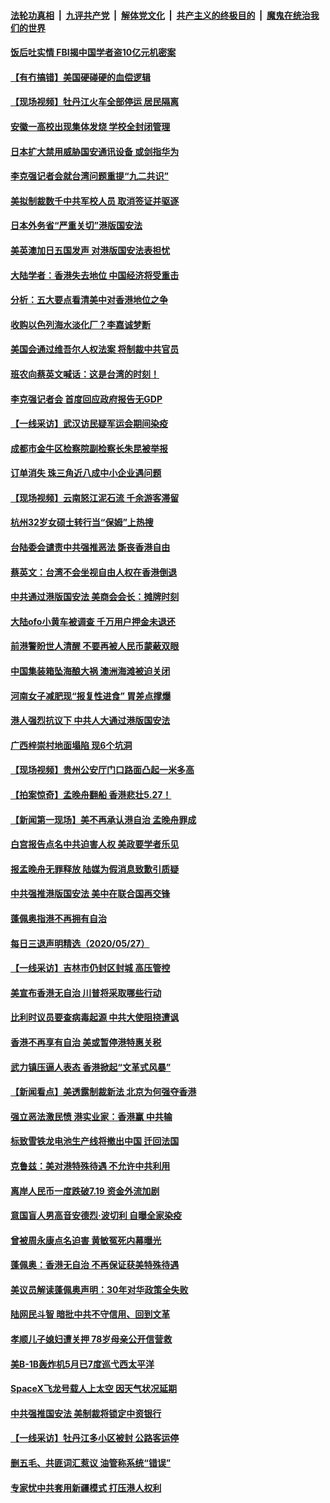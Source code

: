 

####  [法轮功真相](../../../../basic/blob/master/README.md?t=05290201) &nbsp;|&nbsp; [九评共产党](../../../../9ping.md/blob/master/README.md?t=05290201) &nbsp;|&nbsp; [解体党文化](../../../../jtdwh.md/blob/master/README.md?t=05290201)  &nbsp;|&nbsp; [共产主义的终极目的](../../../../gczydzjmd.md/blob/master/README.md?t=05290201) &nbsp;|&nbsp; [魔鬼在统治我们的世界](../../../../mgztzwmdsj.md/blob/master/README.md?t=05290201) 

#### [饭后吐实情 FBI揭中国学者盗10亿元机密案](../pages/nsc413/n12144198.md?t=05290201) 

#### [【有冇搞错】美国硬碰硬的血偿逻辑](../pages/nsc413/n12144160.md?t=05290201) 

#### [【现场视频】牡丹江火车全部停运 居民隔离](../pages/nsc413/n12144108.md?t=05290201) 

#### [安徽一高校出现集体发烧 学校全封闭管理](../pages/nsc413/n12144127.md?t=05290201) 

#### [日本扩大禁用威胁国安通讯设备 或剑指华为](../pages/nsc413/n12144002.md?t=05290201) 

#### [李克强记者会就台湾问题重提“九二共识”](../pages/nsc413/n12143994.md?t=05290201) 

#### [美拟制裁数千中共军校人员 取消签证并驱逐](../pages/nsc413/n12143427.md?t=05290201) 

#### [日本外务省“严重关切”港版国安法](../pages/nsc413/n12143590.md?t=05290201) 

#### [美英澳加日五国发声 对港版国安法表担忧](../pages/nsc413/n12144013.md?t=05290201) 

#### [大陆学者：香港失去地位 中国经济将受重击](../pages/nsc413/n12143781.md?t=05290201) 

#### [分析：五大要点看清美中对香港地位之争](../pages/nsc413/n12141690.md?t=05290201) 

#### [收购以色列海水淡化厂？李嘉诚梦断](../pages/nsc413/n12143964.md?t=05290201) 

#### [美国会通过维吾尔人权法案 将制裁中共官员](../pages/nsc413/n12143896.md?t=05290201) 


#### [班农向蔡英文喊话：这是台湾的时刻！](../pages/nsc413/n12143183.md?t=05290201) 

#### [李克强记者会 首度回应政府报告无GDP](../pages/nsc413/n12143529.md?t=05290201) 

#### [【一线采访】武汉访民疑军运会期间染疫](../pages/nsc413/n12143639.md?t=05290201) 

#### [成都市金牛区检察院副检察长朱昆被举报](../pages/nsc413/n12141215.md?t=05290201) 

#### [订单消失 珠三角近八成中小企业遇问题](../pages/nsc413/n12143509.md?t=05290201) 

#### [【现场视频】云南怒江泥石流 千余游客滞留](../pages/nsc413/n12143389.md?t=05290201) 

#### [杭州32岁女硕士转行当“保姆”上热搜](../pages/nsc413/n12143321.md?t=05290201) 

#### [台陆委会谴责中共强推恶法 斲丧香港自由](../pages/nsc413/n12143142.md?t=05290201) 

#### [蔡英文：台湾不会坐视自由人权在香港倒退](../pages/nsc413/n12143240.md?t=05290201) 

#### [中共通过港版国安法 美商会会长：摊牌时刻](../pages/nsc413/n12143249.md?t=05290201) 

#### [大陆ofo小黄车被调查 千万用户押金未退还](../pages/nsc413/n12142280.md?t=05290201) 

#### [前港警盼世人清醒 不要再被人民币蒙蔽双眼](../pages/nsc413/n12142388.md?t=05290201) 

#### [中国集装箱坠海酿大祸 澳洲海滩被迫关闭](../pages/nsc413/n12142737.md?t=05290201) 

#### [河南女子减肥现“报复性进食” 胃差点撑爆](../pages/nsc413/n12143034.md?t=05290201) 

#### [港人强烈抗议下 中共人大通过港版国安法](../pages/nsc413/n12142866.md?t=05290201) 

#### [广西梓崇村地面塌陷 现6个坑洞](../pages/nsc413/n12142723.md?t=05290201) 

#### [【现场视频】贵州公安厅门口路面凸起一米多高](../pages/nsc413/n12142581.md?t=05290201) 

#### [【拍案惊奇】孟晚舟翻船 香港悲壮5.27！](../pages/nsc413/n12142102.md?t=05290201) 

#### [【新闻第一现场】美不再承认港自治 孟晚舟罪成](../pages/nsc413/n12142238.md?t=05290201) 

#### [白宫报告点名中共迫害人权 美政要学者乐见](../pages/nsc413/n12141692.md?t=05290201) 

#### [报孟晚舟无罪释放 陆媒为假消息致歉引质疑](../pages/nsc413/n12142060.md?t=05290201) 

#### [中共强推港版国安法 美中在联合国再交锋](../pages/nsc413/n12142206.md?t=05290201) 

#### [蓬佩奥指港不再拥有自治](../pages/nsc413/n12142139.md?t=05290201) 

#### [每日三退声明精选（2020/05/27）](../pages/nsc413/n12142100.md?t=05290201) 

#### [【一线采访】吉林市仍封区封城 高压管控](../pages/nsc413/n12141874.md?t=05290201) 

#### [美宣布香港无自治 川普将采取哪些行动](../pages/nsc413/n12141717.md?t=05290201) 

#### [比利时议员要查病毒起源 中共大使阻挠遭讽](../pages/nsc413/n12141897.md?t=05290201) 

#### [香港不再享有自治 美或暂停港特惠关税](../pages/nsc413/n12141458.md?t=05290201) 

#### [武力镇压逼人表态 香港掀起“文革式风暴”](../pages/nsc413/n12141910.md?t=05290201) 

#### [【新闻看点】美透露制裁新法 北京为何强夺香港](../pages/nsc413/n12141127.md?t=05290201) 

#### [强立恶法激民愤 港实业家：香港赢 中共输](../pages/nsc413/n12141818.md?t=05290201) 

#### [标致雪铁龙电池生产线将撤出中国 迁回法国](../pages/nsc413/n12141811.md?t=05290201) 

#### [克鲁兹：美对港特殊待遇 不允许中共利用](../pages/nsc413/n12141699.md?t=05290201) 

#### [离岸人民币一度跌破7.19 资金外流加剧](../pages/nsc413/n12141652.md?t=05290201) 

#### [意国盲人男高音安德烈·波切利 自曝全家染疫](../pages/nsc413/n12141434.md?t=05290201) 

#### [曾被周永康点名迫害 黄敏冤死内幕曝光](../pages/nsc413/n12140299.md?t=05290201) 

#### [蓬佩奥：香港无自治 不再保证获美特殊待遇](../pages/nsc413/n12141250.md?t=05290201) 

#### [美议员解读蓬佩奥声明：30年对华政策全失败](../pages/nsc413/n12141140.md?t=05290201) 

#### [陆网民斗智 暗批中共不守信用、回到文革](../pages/nsc413/n12141524.md?t=05290201) 

#### [孝顺儿子媳妇遭关押 78岁母亲公开信营救](../pages/nsc413/n12135844.md?t=05290201) 

#### [美B-1B轰炸机5月已7度巡弋西太平洋](../pages/nsc413/n12141436.md?t=05290201) 

#### [SpaceX飞龙号载人上太空 因天气状况延期](../pages/nsc413/n12139254.md?t=05290201) 

#### [中共强推国安法 美制裁将锁定中资银行](../pages/nsc413/n12141168.md?t=05290201) 

#### [【一线采访】牡丹江多小区被封 公路客运停](../pages/nsc413/n12141424.md?t=05290201) 

#### [删五毛、共匪词汇惹议 油管称系统“错误”](../pages/nsc413/n12141448.md?t=05290201) 

#### [专家忧中共套用新疆模式 打压港人权利](../pages/nsc413/n12141338.md?t=05290201) 

